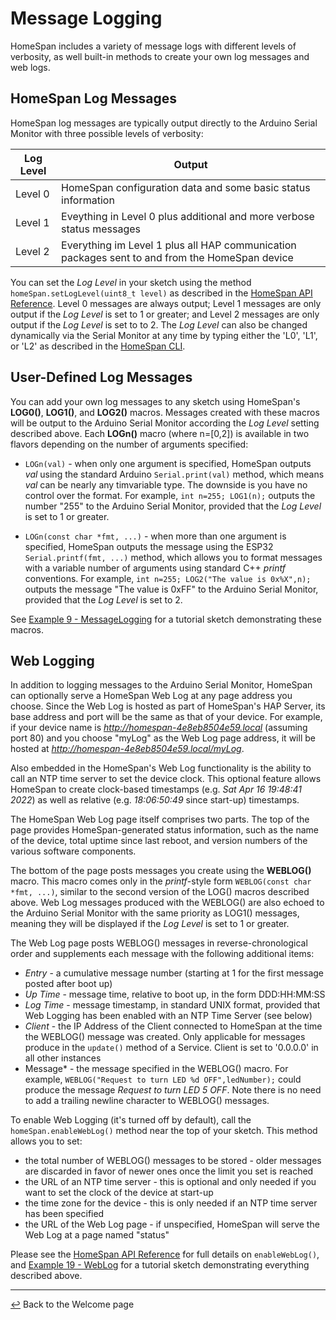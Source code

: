 # Message Logging

HomeSpan includes a variety of message logs with different levels of verbosity, as well built-in methods to create your own log messages and web logs.

## HomeSpan Log Messages

HomeSpan log messages are typically output directly to the Arduino Serial Monitor with three possible levels of verbosity:

|Log Level|Output|
|---------|------|
|Level 0|HomeSpan configuration data and some basic status information|
|Level 1|Eveything in Level 0 plus additional and more verbose status messages|
|Level 2|Everything im Level 1 plus all HAP communication packages sent to and from the HomeSpan device|

You can set the *Log Level* in your sketch using the method `homeSpan.setLogLevel(uint8_t level)` as described in the [HomeSpan API Reference](API.md).  Level 0 messages are always output; Level 1 messages are only output if the *Log Level* is set to 1 or greater; and Level 2 messages are only output if the *Log Level* is set to to 2.  The *Log Level* can also be changed dynamically via the Serial Monitor at any time by typing either the 'L0', 'L1', or 'L2' as described in the [HomeSpan CLI](CLI.md).

## User-Defined Log Messages

You can add your own log messages to any sketch using HomeSpan's **LOG0()**, **LOG1()**, and **LOG2()** macros.  Messages created with these macros will be output to the Arduino Serial Monitor according the *Log Level* setting described above.  Each **LOGn()** macro (where n=\[0,2\]) is available in two flavors depending on the number of arguments specified:

* `LOGn(val)` - when only one argument is specified, HomeSpan outputs *val* using the standard Arduino `Serial.print(val)` method, which means *val* can be nearly any timvariable type.  The downside is you have no control over the format.  For example, `int n=255; LOG1(n);` outputs the number "255" to the Arduino Serial Monitor, provided that the *Log Level* is set to 1 or greater.

* `LOGn(const char *fmt, ...)` - when more than one argument is specified, HomeSpan outputs the message using the ESP32 `Serial.printf(fmt, ...)` method, which allows you to format messages with a variable number of arguments using standard C++ *printf* conventions.  For example, `int n=255; LOG2("The value is 0x%X",n);` outputs the message "The value is 0xFF" to the Arduino Serial Monitor, provided that the *Log Level* is set to 2.

See [Example 9 - MessageLogging](Tutorials.md#example-9---messagelogging) for a tutorial sketch demonstrating these macros.
 
## Web Logging 

In addition to logging messages to the Arduino Serial Monitor, HomeSpan can optionally serve a HomeSpan Web Log at any page address you choose.  Since the Web Log is hosted as part of HomeSpan's HAP Server, its base address and port will be the same as that of your device.  For example, if your device name is *http://homespan-4e8eb8504e59.local* (assuming port 80) and you choose "myLog" as the Web Log page address, it will be hosted at *http://homespan-4e8eb8504e59.local/myLog*.

Also embedded in the HomeSpan's Web Log functionality is the ability to call an NTP time server to set the device clock.  This optional feature allows HomeSpan to create clock-based timestamps (e.g. *Sat Apr 16 19:48:41 2022*) as well as relative (e.g. *18:06:50:49* since start-up) timestamps.

The HomeSpan Web Log page itself comprises two parts.  The top of the page provides HomeSpan-generated status information, such as the name of the device, total uptime since last reboot, and version numbers of the various software components.

The bottom of the page posts messages you create using the **WEBLOG()** macro.  This macro comes only in the *printf*-style form `WEBLOG(const char *fmt, ...)`, similar to the second version of the LOG() macros described above.  Web Log messages produced with the WEBLOG() are also echoed to the Arduino Serial Monitor with the same priority as LOG1() messages, meaning they will be displayed if the *Log Level* is set to 1 or greater.

The Web Log page posts WEBLOG() messages in reverse-chronological order and supplements each message with the following additional items:

* *Entry* - a cumulative message number (starting at 1 for the first message posted after boot up)
* *Up Time* - message time, relative to boot up, in the form DDD:HH:MM:SS
* *Log Time* - message timestamp, in standard UNIX format, provided that Web Logging has been enabled with an NTP Time Server (see below)
* *Client* - the IP Address of the Client connected to HomeSpan at the time the WEBLOG() message was created.  Only applicable for messages produce in the `update()` method of a Service.  Client is set to '0.0.0.0' in all other instances
* Message* - the message specified in the WEBLOG() macro.  For example, `WEBLOG("Request to turn LED %d OFF",ledNumber);` could produce the message *Request to turn LED 5 OFF*.  Note there is no need to add a trailing newline character to WEBLOG() messages.

To enable Web Logging (it's turned off by default), call the `homeSpan.enableWebLog()` method near the top of your sketch.  This method allows you to set:

* the total number of WEBLOG() messages to be stored - older messages are discarded in favor of newer ones once the limit you set is reached
* the URL of an NTP time server - this is optional and only needed if you want to set the clock of the device at start-up
* the time zone for the device - this is only needed if an NTP time server has been specified
* the URL of the Web Log page - if unspecified, HomeSpan will serve the Web Log at a page named "status"

Please see the [HomeSpan API Reference](Reference.md) for full details on `enableWebLog()`, and [Example 19 - WebLog](Tutorials.md#example-19---weblog) for a tutorial sketch demonstrating everything described above.

---

[↩️](README.md) Back to the Welcome page


